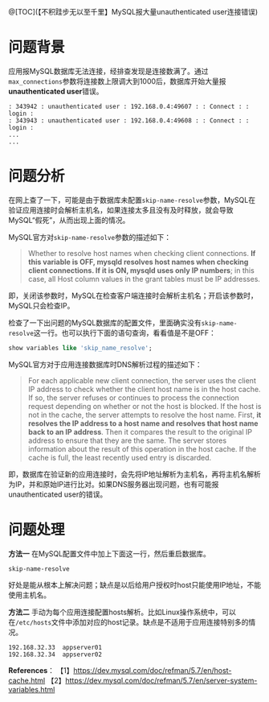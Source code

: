 ﻿@[TOC](【不积跬步无以至千里】MySQL报大量unauthenticated user连接错误)

# 问题背景
应用报MySQL数据库无法连接，经排查发现是连接数满了。通过`max_connections`参数将连接数上限调大到1000后，数据库开始大量报**unauthenticated user**错误。

```
: 343942 : unauthenticated user : 192.168.0.4:49607 : : Connect : : login :
: 343943 : unauthenticated user : 192.168.0.4:49608 : : Connect : : login :
...
...
```

# 问题分析
在网上查了一下，可能是由于数据库未配置`skip-name-resolve`参数，MySQL在验证应用连接时会解析主机名，如果连接太多且没有及时释放，就会导致MySQL“假死”，从而出现上面的情况。

MySQL官方对`skip-name-resolve`参数的描述如下：

>Whether to resolve host names when checking client connections. **If this variable is OFF, mysqld resolves host names when checking client connections. If it is ON, mysqld uses only IP numbers**; in this case, all Host column values in the grant tables must be IP addresses.

即，关闭该参数时，MySQL在检查客户端连接时会解析主机名；开启该参数时，MySQL只会检查IP。

检查了一下出问题的MySQL数据库的配置文件，里面确实没有`skip-name-resolve`这一行。也可以执行下面的语句查询，看看值是不是OFF：
```sql
show variables like 'skip_name_resolve';
```

MySQL官方对于应用连接数据库时DNS解析过程的描述如下：

>For each applicable new client connection, the server uses the client IP address to check whether the client host name is in the host cache. If so, the server refuses or continues to process the connection request depending on whether or not the host is blocked. If the host is not in the cache, the server attempts to resolve the host name. First, **it resolves the IP address to a host name and resolves that host name back to an IP address**. Then it compares the result to the original IP address to ensure that they are the same. The server stores information about the result of this operation in the host cache. If the cache is full, the least recently used entry is discarded.

即，数据库在验证新的应用连接时，会先将IP地址解析为主机名，再将主机名解析为IP，并和原始IP进行比对。如果DNS服务器出现问题，也有可能报unauthenticated user的错误。

# 问题处理
**方法一**
在MySQL配置文件中加上下面这一行，然后重启数据库。
```
skip-name-resolve
```

好处是能从根本上解决问题；缺点是以后给用户授权时host只能使用IP地址，不能使用主机名。

**方法二**
手动为每个应用连接配置hosts解析。比如Linux操作系统中，可以在`/etc/hosts`文件中添加对应的host记录。缺点是不适用于应用连接特别多的情况。

```
192.168.32.33  appserver01
192.168.32.34  appserver02
```



**References**：
【1】https://dev.mysql.com/doc/refman/5.7/en/host-cache.html
【2】https://dev.mysql.com/doc/refman/5.7/en/server-system-variables.html
